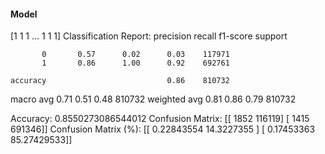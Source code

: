 #### Model
[1 1 1 ... 1 1 1]
Classification Report:
              precision    recall  f1-score   support

           0       0.57      0.02      0.03    117971
           1       0.86      1.00      0.92    692761

    accuracy                           0.86    810732
   macro avg       0.71      0.51      0.48    810732
weighted avg       0.81      0.86      0.79    810732

Accuracy: 0.8550273086544012
Confusion Matrix:
[[  1852 116119]
 [  1415 691346]]
Confusion Matrix (%):
[[ 0.22843554 14.3227355 ]
 [ 0.17453363 85.27429533]]
